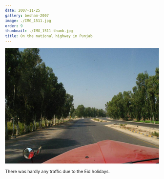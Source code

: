 ```yaml
---
date: 2007-11-25
gallery: besham-2007
image: ./IMG_1511.jpg
order: 9
thumbnail: ./IMG_1511-thumb.jpg
title: On the national highway in Punjab
---
```


![On the national highway in Punjab](./IMG_1511.jpg)

There was hardly any traffic due to the Eid holidays.